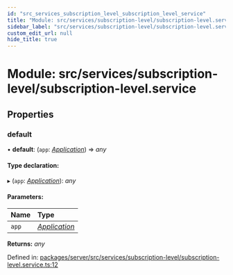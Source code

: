 ```yaml
---
id: "src_services_subscription_level_subscription_level_service"
title: "Module: src/services/subscription-level/subscription-level.service"
sidebar_label: "src/services/subscription-level/subscription-level.service"
custom_edit_url: null
hide_title: true
---
```


# Module: src/services/subscription-level/subscription-level.service

## Properties

### default

• **default**: (`app`: [*Application*](src_declarations.md#application)) => *any*

#### Type declaration:

▸ (`app`: [*Application*](src_declarations.md#application)): *any*

#### Parameters:

Name | Type |
:------ | :------ |
`app` | [*Application*](src_declarations.md#application) |

**Returns:** *any*

Defined in: [packages/server/src/services/subscription-level/subscription-level.service.ts:12](https://github.com/xr3ngine/xr3ngine/blob/66a84a950/packages/server/src/services/subscription-level/subscription-level.service.ts#L12)
